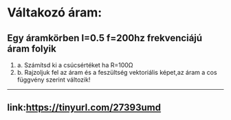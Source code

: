 # Váltakozó áram:

Egy áramkörben I=0.5 f=200hz frekvenciájú áram folyik
---
1. a. Számítsd ki a csúcsértéket ha R=100Ω
2. b. Rajzoljuk fel az áram és a feszültség vektoriális képet,az áram a cos függvény szerint változik!
---
## link:https://tinyurl.com/27393umd
